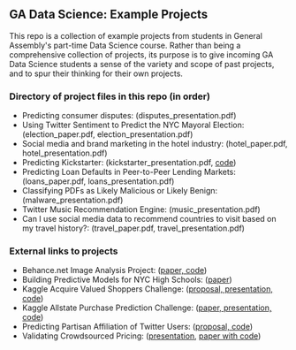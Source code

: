 ## GA Data Science: Example Projects

This repo is a collection of example projects from students in General Assembly's part-time Data Science course. Rather than being a comprehensive collection of projects, its purpose is to give incoming GA Data Science students a sense of the variety and scope of past projects, and to spur their thinking for their own projects.


### Directory of project files in this repo (in order)

* Predicting consumer disputes: (disputes_presentation.pdf)
* Using Twitter Sentiment to Predict the NYC Mayoral Election: (election_paper.pdf, election_presentation.pdf)
* Social media and brand marketing in the hotel industry: (hotel_paper.pdf, hotel_presentation.pdf)
* Predicting Kickstarter: (kickstarter_presentation.pdf, [code](http://nbviewer.ipython.org/url/www.rubennaeff.nl/extra/gads7/rubennaeff_kickstarter_notebook.ipynb))
* Predicting Loan Defaults in Peer-to-Peer Lending Markets: (loans_paper.pdf, loans_presentation.pdf)
* Classifying PDFs as Likely Malicious or Likely Benign: (malware_presentation.pdf)
* Twitter Music Recommendation Engine: (music_presentation.pdf)
* Can I use social media data to recommend countries to visit based on my travel history?: (travel_paper.pdf, travel_presentation.pdf)


### External links to projects

* Behance.net Image Analysis Project: ([paper, code](https://github.com/devowhippit/ga-ds-project))
* Building Predictive Models for NYC High Schools: ([paper](http://www.scribd.com/doc/191207189/Building-Predictive-Models-for-NYC-High-Schools-Alec-Hubel))
* Kaggle Acquire Valued Shoppers Challenge: ([proposal, presentation, code](https://github.com/eklypse/DAT6/tree/gh-pages/DAT6_CLB2))
* Kaggle Allstate Purchase Prediction Challenge: ([paper, presentation, code](https://github.com/justmarkham/kaggle-allstate))
* Predicting Partisan Affiliation of Twitter Users: ([proposal, code](https://github.com/johnkabler/voter_data_project))
* Validating Crowdsourced Pricing: ([presentation](https://github.com/justmarkham/gadsdc1/blob/master/final_projects/Laura_Final_project/FinalPresentation.md), [paper with code](https://github.com/justmarkham/gadsdc1/blob/master/final_projects/laura.Rmd))
